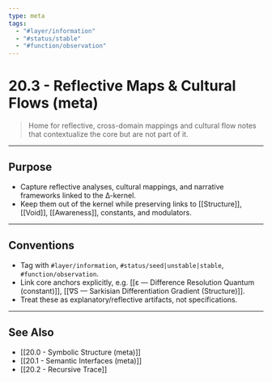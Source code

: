 ```yaml
---
type: meta
tags:
  - "#layer/information"
  - "#status/stable"
  - "#function/observation"
---
```


# 20.3 - Reflective Maps & Cultural Flows (meta)

> Home for reflective, cross-domain mappings and cultural flow notes that contextualize the core but are not part of it.

---

## Purpose

- Capture reflective analyses, cultural mappings, and narrative frameworks linked to the ∆-kernel.
- Keep them out of the kernel while preserving links to [[Structure]], [[Void]], [[Awareness]], constants, and modulators.

---

## Conventions

- Tag with `#layer/information`, `#status/seed|unstable|stable`, `#function/observation`.
- Link core anchors explicitly, e.g. [[ε — Difference Resolution Quantum (constant)]], [[∇S — Sarkisian Differentiation Gradient (Structure)]].
- Treat these as explanatory/reflective artifacts, not specifications.

---

## See Also

- [[20.0 - Symbolic Structure (meta)]]
- [[20.1 - Semantic Interfaces (meta)]]
- [[20.2 - Recursive Trace]]

